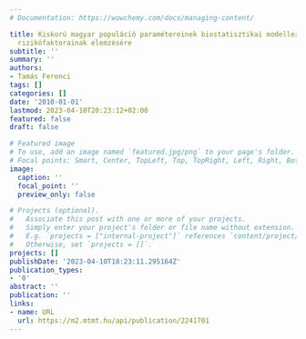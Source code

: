 ```yaml
---
# Documentation: https://wowchemy.com/docs/managing-content/

title: Kiskorú magyar populáció paramétereinek biostatisztikai modellezése az obesitas
  rizikófaktorainak elemzésére
subtitle: ''
summary: ''
authors:
- Tamás Ferenci
tags: []
categories: []
date: '2010-01-01'
lastmod: 2023-04-10T20:23:12+02:00
featured: false
draft: false

# Featured image
# To use, add an image named `featured.jpg/png` to your page's folder.
# Focal points: Smart, Center, TopLeft, Top, TopRight, Left, Right, BottomLeft, Bottom, BottomRight.
image:
  caption: ''
  focal_point: ''
  preview_only: false

# Projects (optional).
#   Associate this post with one or more of your projects.
#   Simply enter your project's folder or file name without extension.
#   E.g. `projects = ["internal-project"]` references `content/project/deep-learning/index.md`.
#   Otherwise, set `projects = []`.
projects: []
publishDate: '2023-04-10T18:23:11.295164Z'
publication_types:
- '0'
abstract: ''
publication: ''
links:
- name: URL
  url: https://m2.mtmt.hu/api/publication/2241701
---
```

